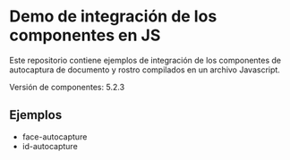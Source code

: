 # Demo de integración de los componentes en JS

Este repositorio contiene ejemplos de integración de los componentes de autocaptura de documento y rostro compilados en un archivo Javascript.

Versión de componentes: 5.2.3

## Ejemplos

* face-autocapture
* id-autocapture